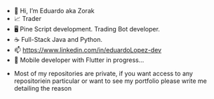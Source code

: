 - 👋 Hi, I’m Eduardo aka Zorak
- 📈 Trader
- 🖥️ Pine Script development. Trading Bot developer.
- ☕ Full-Stack Java and Python.
- 📫 https://www.linkedin.com/in/eduardoLopez-dev
- 📱 Mobile developer with Flutter in progress...

* Most of my repositories are private, if you want access to any repositoriein particular or want to see my portfolio please write me detailing the reason

<!---
zorakDev/zorakDev is a ✨ special ✨ repository because its `README.md` (this file) appears on your GitHub profile.
You can click the Preview link to take a look at your changes.
--->
